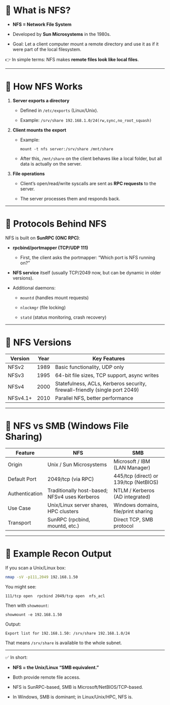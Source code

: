 # 🔹 What is NFS?

- **NFS = Network File System**
    
- Developed by **Sun Microsystems** in the 1980s.
    
- Goal: Let a client computer mount a remote directory and use it as if it were part of the local filesystem.
    

👉 In simple terms: NFS makes **remote files look like local files**.

---

# 🔹 How NFS Works

1. **Server exports a directory**
    
    - Defined in `/etc/exports` (Linux/Unix).
        
    - Example: `/srv/share 192.168.1.0/24(rw,sync,no_root_squash)`
        
2. **Client mounts the export**
    
    - Example:
        
        `mount -t nfs server:/srv/share /mnt/share`
        
    - After this, `/mnt/share` on the client behaves like a local folder, but all data is actually on the server.
        
3. **File operations**
    
    - Client’s open/read/write syscalls are sent as **RPC requests** to the server.
        
    - The server processes them and responds back.
        

---

# 🔹 Protocols Behind NFS

NFS is built on **SunRPC (ONC RPC)**:

- **rpcbind/portmapper (TCP/UDP 111)**
    
    - First, the client asks the portmapper: “Which port is NFS running on?”
        
- **NFS service** itself (usually TCP/2049 now, but can be dynamic in older versions).
    
- Additional daemons:
    
    - `mountd` (handles mount requests)
        
    - `nlockmgr` (file locking)
        
    - `statd` (status monitoring, crash recovery)
        

---

# 🔹 NFS Versions

|Version|Year|Key Features|
|---|---|---|
|NFSv2|1989|Basic functionality, UDP only|
|NFSv3|1995|64-bit file sizes, TCP support, async writes|
|NFSv4|2000|Statefulness, ACLs, Kerberos security, firewall-friendly (single port 2049)|
|NFSv4.1+|2010|Parallel NFS, better performance|

---

# 🔹 NFS vs SMB (Windows File Sharing)

|Feature|NFS|SMB|
|---|---|---|
|Origin|Unix / Sun Microsystems|Microsoft / IBM (LAN Manager)|
|Default Port|2049/tcp (via RPC)|445/tcp (direct) or 139/tcp (NetBIOS)|
|Authentication|Traditionally host-based; NFSv4 uses Kerberos|NTLM / Kerberos (AD integrated)|
|Use Case|Unix/Linux server shares, HPC clusters|Windows domains, file/print sharing|
|Transport|SunRPC (rpcbind, mountd, etc.)|Direct TCP, SMB protocol|

---

# 🔹 Example Recon Output

If you scan a Unix/Linux box:

```bash
nmap -sV -p111,2049 192.168.1.50
```

You might see:

```bash
111/tcp open  rpcbind 2049/tcp open  nfs_acl
```

Then with `showmount`:

`showmount -e 192.168.1.50`

Output:

`Export list for 192.168.1.50: /srv/share 192.168.1.0/24`

That means `/srv/share` is available to the whole subnet.

---

✅ In short:

- **NFS = the Unix/Linux “SMB equivalent.”**
    
- Both provide remote file access.
    
- NFS is SunRPC-based, SMB is Microsoft/NetBIOS/TCP-based.
    
- In Windows, SMB is dominant; in Linux/Unix/HPC, NFS is.